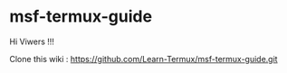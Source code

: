 # msf-termux-guide

Hi Viwers   !!!

Clone this wiki : https://github.com/Learn-Termux/msf-termux-guide.git
